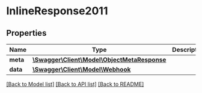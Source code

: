 # InlineResponse2011

## Properties
Name | Type | Description | Notes
------------ | ------------- | ------------- | -------------
**meta** | [**\Swagger\Client\Model\ObjectMetaResponse**](ObjectMetaResponse.md) |  | [optional] 
**data** | [**\Swagger\Client\Model\Webhook**](Webhook.md) |  | [optional] 

[[Back to Model list]](../README.md#documentation-for-models) [[Back to API list]](../README.md#documentation-for-api-endpoints) [[Back to README]](../README.md)



